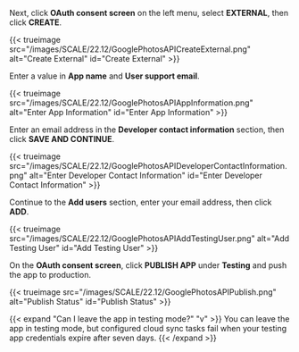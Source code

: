 &NewLine;

Next, click **OAuth consent screen** on the left menu, select **EXTERNAL**, then click **CREATE**.

{{< trueimage src="/images/SCALE/22.12/GooglePhotosAPICreateExternal.png" alt="Create External" id="Create External" >}}

Enter a value in **App name** and **User support email**. 

{{< trueimage src="/images/SCALE/22.12/GooglePhotosAPIAppInformation.png" alt="Enter App Information" id="Enter App Information" >}}

Enter an email address in the **Developer contact information** section, then click **SAVE AND CONTINUE**.

{{< trueimage src="/images/SCALE/22.12/GooglePhotosAPIDeveloperContactInformation.png" alt="Enter Developer Contact Information" id="Enter Developer Contact Information" >}}

Continue to the **Add users** section, enter your email address, then click **ADD**.

{{< trueimage src="/images/SCALE/22.12/GooglePhotosAPIAddTestingUser.png" alt="Add Testing User" id="Add Testing User" >}}

On the **OAuth consent screen**, click **PUBLISH APP** under **Testing** and push the app to production.

{{< trueimage src="/images/SCALE/22.12/GooglePhotosAPIPublish.png" alt="Publish Status" id="Publish Status" >}}

{{< expand "Can I leave the app in testing mode?" "v" >}}
You can leave the app in testing mode, but configured cloud sync tasks fail when your testing app credentials expire after seven days.
{{< /expand >}}
